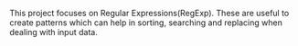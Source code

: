 This project focuses on Regular Expressions(RegExp).
These are useful to create patterns which can help in sorting, searching and replacing when dealing with input data.
